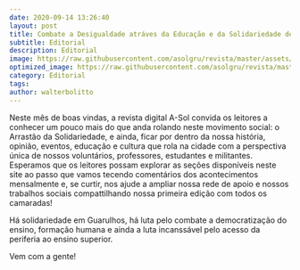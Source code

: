 ```yaml
---
date: 2020-09-14 13:26:40
layout: post
title: Combate a Desigualdade atráves da Educação e da Solidariedade de Classe
subtitle: Editorial
description: Editorial
image: https://raw.githubusercontent.com/asolgru/revista/master/assets/img/edicoes/vol1.jpeg
optimized_image: https://raw.githubusercontent.com/asolgru/revista/master/assets/img/edicoes/vol1.jpeg
category: Editorial
tags:
author: walterbolitto
---
```


Neste mês de boas vindas, a revista digital A-Sol convida os leitores a conhecer um pouco mais do que anda rolando neste movimento social: o Arrastão da Solidariedade, e ainda, ficar por dentro da nossa história, opinião, eventos, educação e cultura que rola na cidade com a perspectiva única de nossos voluntários, professores, estudantes e militantes.
Esperamos que os leitores possam explorar as seções disponíveis neste site ao passo que vamos tecendo comentários dos acontecimentos mensalmente e, se curtir, nos ajude a ampliar nossa rede de apoio e nossos trabalhos sociais compattilhando nossa primeira edição com todos os camaradas!

Há solidariedade em Guarulhos, há luta pelo combate a democratização do ensino, formação humana e ainda a luta incanssável pelo acesso da periferia ao ensino superior.

Vem com a gente!
